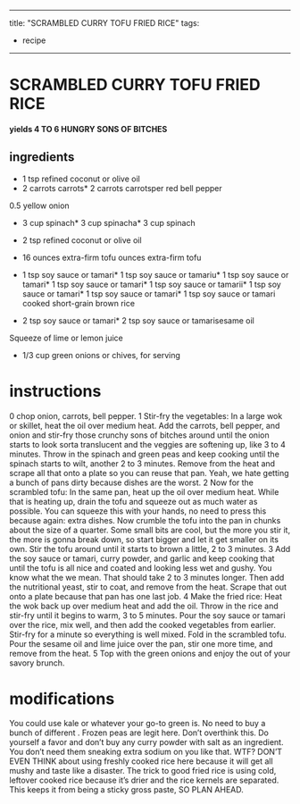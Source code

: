 

	
---
title: "SCRAMBLED CURRY TOFU FRIED RICE"
tags:
  - recipe
---
# SCRAMBLED CURRY TOFU FRIED RICE
#### yields 4 TO 6 HUNGRY SONS OF BITCHES
## ingredients
* 1 tsp refined coconut or olive oil
* 2 carrots carrots* 2 carrots carrotsper red bell pepper

0.5 yellow onion
* 3 cup spinach* 3 cup spinacha* 3 cup spinach
* 2 tsp refined coconut or olive oil

* 16 ounces extra-firm tofu ounces extra-firm tofu
* 1 tsp soy sauce or tamari* 1 tsp soy sauce or tamariu* 1 tsp soy sauce or tamari* 1 tsp soy sauce or tamari* 1 tsp soy sauce or tamarii* 1 tsp soy sauce or tamari* 1 tsp soy sauce or tamari* 1 tsp soy sauce or tamari cooked short-grain brown rice

* 2 tsp soy sauce or tamari* 2 tsp soy sauce or tamarisesame oil

Squeeze of lime or lemon juice
* 1/3 cup green onions or chives, for serving

# instructions
0 chop onion, carrots, bell pepper.
1 Stir-fry the vegetables: In a large wok or skillet, heat the oil over medium heat. Add the carrots, bell pepper, and onion and stir-fry those crunchy sons of bitches around until the onion starts to look sorta translucent and the veggies are softening up, like 3 to 4 minutes. Throw in the spinach and green peas and keep cooking until the spinach starts to wilt, another 2 to 3 minutes. Remove from the heat and scrape all that    onto a plate so you can reuse that pan. Yeah, we hate getting a bunch of pans dirty because dishes are the worst.
2 Now for the scrambled tofu: In the same pan, heat up the oil over medium heat. While that is heating up, drain the tofu and squeeze out as much water as possible. You can squeeze this    with your hands, no need to press this because again:   extra dishes. Now crumble the tofu into the pan in chunks about the size of a quarter. Some small bits are cool, but the more you stir it, the more    is gonna break down, so start bigger and let it get smaller on its own. Stir the tofu around until it starts to brown a little, 2 to 3 minutes.
3 Add the soy sauce or tamari, curry powder, and garlic and keep cooking that    until the tofu is all nice and coated and looking less wet and gushy. You know what the   we mean. That should take 2 to 3 minutes longer. Then add the nutritional yeast, stir to coat, and remove from the heat. Scrape that    out onto a plate because that pan has one last job.
4 Make the fried rice: Heat the wok back up over medium heat and add the oil. Throw in the rice and stir-fry until it begins to warm, 3 to 5 minutes. Pour the soy sauce or tamari over the rice, mix well, and then add the cooked vegetables from earlier. Stir-fry for a minute so everything is well mixed. Fold in the scrambled tofu. Pour the sesame oil and lime juice over the pan, stir one more time, and remove from the heat.
5 Top with the green onions and enjoy the   out of your savory brunch.

# modifications

You could use kale or whatever your go-to green is. No need to buy a bunch of different   .
 Frozen peas are legit here. Don’t overthink this.
 Do yourself a favor and don’t buy any curry powder with salt as an ingredient. You don’t need them sneaking extra sodium on you like that.
 WTF?
DON’T EVEN  THINK about using freshly cooked rice here because it will get all mushy and taste like a disaster. The trick to good fried rice is using cold, leftover cooked rice because it’s drier and the rice kernels are separated. This keeps it from being a sticky gross paste, SO PLAN AHEAD.
	

